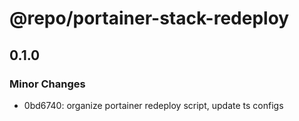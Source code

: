 # @repo/portainer-stack-redeploy

## 0.1.0

### Minor Changes

- 0bd6740: organize portainer redeploy script, update ts configs
